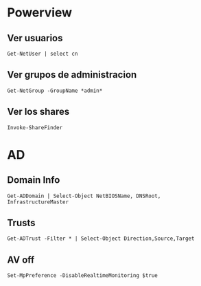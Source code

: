 # Powerview
## Ver usuarios
```
Get-NetUser | select cn
```
## Ver grupos de administracion
```
Get-NetGroup -GroupName *admin*
```
## Ver los shares
```
Invoke-ShareFinder
```
# AD
## Domain Info
```
Get-ADDomain | Select-Object NetBIOSName, DNSRoot, InfrastructureMaster
```
## Trusts
```
Get-ADTrust -Filter * | Select-Object Direction,Source,Target
```
## AV off
```
Set-MpPreference -DisableRealtimeMonitoring $true
```
